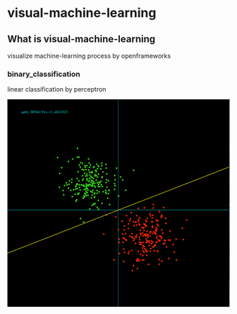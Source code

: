 # visual-machine-learning

## What is visual-machine-learning

visualize machine-learning process by openframeworks

### binary_classification

linear classification by perceptron

<img src="https://github.com/Hiroki6/visual-machine-learning/blob/master/binary_classification/img/screenshot.png" width="600">
